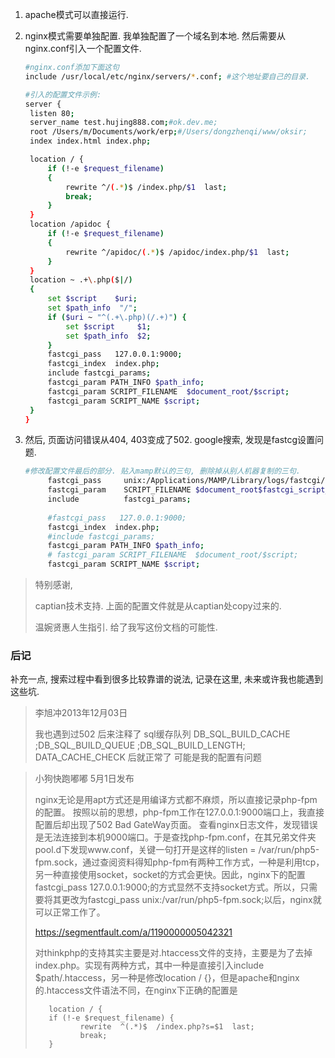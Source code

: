 1. apache模式可以直接运行.

2. nginx模式需要单独配置.  我单独配置了一个域名到本地. 然后需要从nginx.conf引入一个配置文件.

   ```sh
   #nginx.conf添加下面这句
   include /usr/local/etc/nginx/servers/*.conf; #这个地址要自己的目录.
   ```

   ```sh
   #引入的配置文件示例:
   server {
   	listen 80;
   	server_name test.hujing888.com;#ok.dev.me;
   	root /Users/m/Documents/work/erp;#/Users/dongzhenqi/www/oksir;
   	index index.html index.php;

   	location / {
   		if (!-e $request_filename)
   		{
   			rewrite ^/(.*)$ /index.php/$1  last;
   			break;
   		}
   	}
   	location /apidoc {
   		if (!-e $request_filename)
   		{
   			rewrite ^/apidoc/(.*)$ /apidoc/index.php/$1  last;
   		}
   	}
   	location ~ .+\.php($|/)
   	{
   		set $script    $uri;
   		set $path_info  "/";
   		if ($uri ~ "^(.+\.php)(/.+)") {
   			set $script     $1;
   			set $path_info  $2;
   		}
   		fastcgi_pass   127.0.0.1:9000;
   		fastcgi_index  index.php;
   		include fastcgi_params;
   		fastcgi_param PATH_INFO $path_info;
   		fastcgi_param SCRIPT_FILENAME  $document_root/$script;
   		fastcgi_param SCRIPT_NAME $script;
   	}
   }  
   ```

3. 然后, 页面访问错误从404, 403变成了502. google搜索, 发现是fastcg设置问题.

   ```sh
   #修改配置文件最后的部分. 贴入mamp默认的三句, 删除掉从别人机器复制的三句.
   		fastcgi_pass     unix:/Applications/MAMP/Library/logs/fastcgi/nginxFastCGI.sock;
   		fastcgi_param    SCRIPT_FILENAME $document_root$fastcgi_script_name;
   		include          fastcgi_params;
   		
   		#fastcgi_pass   127.0.0.1:9000;
   		fastcgi_index  index.php;
   		#include fastcgi_params;
   		fastcgi_param PATH_INFO $path_info;		
   		# fastcgi_param SCRIPT_FILENAME  $document_root/$script;
   		fastcgi_param SCRIPT_NAME $script;
   ```

> 特别感谢, 
>
> captian技术支持.  上面的配置文件就是从captian处copy过来的.
>
> 温婉贤惠人生指引. 给了我写这份文档的可能性.

### 后记

补充一点, 搜索过程中看到很多比较靠谱的说法, 记录在这里, 未来或许我也能遇到这些坑.

>  李旭冲2013年12月03日
>
> 我也遇到过502 后来注释了 sql缓存队列 DB_SQL_BUILD_CACHE ;DB_SQL_BUILD_QUEUE ;DB_SQL_BUILD_LENGTH; DATA_CACHE_CHECK 后就正常了 可能是我的配置有问题


> 小狗快跑嘟嘟 5月1日发布
>
>nginx无论是用apt方式还是用编译方式都不麻烦，所以直接记录php-fpm的配置。
>按照以前的思想，php-fpm工作在127.0.0.1:9000端口上，我直接配置后却出现了502 Bad GateWay页面。
>查看nginx日志文件，发现错误是无法连接到本机9000端口。于是查找php-fpm.conf，在其兄弟文件夹pool.d下发现www.conf，关键一句打开是这样的listen = /var/run/php5-fpm.sock，通过查阅资料得知php-fpm有两种工作方式，一种是利用tcp，另一种直接使用socket，socket的方式会更快。因此，nginx下的配置fastcgi_pass 127.0.0.1:9000;的方式显然不支持socket方式。所以，只需要将其更改为fastcgi_pass unix:/var/run/php5-fpm.sock;以后，nginx就可以正常工作了。
>
>https://segmentfault.com/a/1190000005042321
>
>对thinkphp的支持其实主要是对.htaccess文件的支持，主要是为了去掉index.php。实现有两种方式，其中一种是直接引入include $path/.htaccess，另一种是修改location / {}，但是apache和nginx的.htaccess文件语法不同，在nginx下正确的配置是
>
>        location / {
>        if (!-e $request_filename) {
>               rewrite  ^(.*)$  /index.php?s=$1  last;
>               break;
>        }